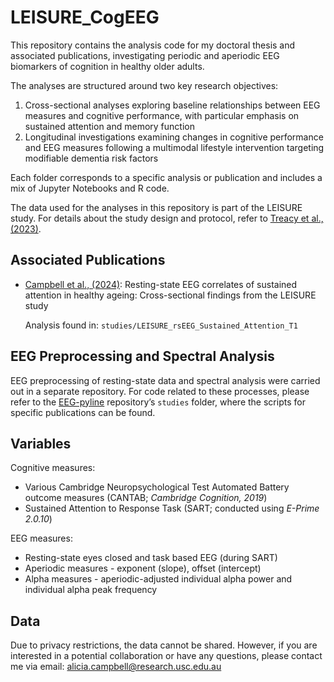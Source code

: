 # LEISURE_CogEEG

This repository contains the analysis code for my doctoral thesis and associated publications, investigating periodic and aperiodic EEG biomarkers of cognition in healthy older adults.

The analyses are structured around two key research objectives:
1. Cross-sectional analyses exploring baseline relationships between EEG measures and cognitive performance, with particular emphasis on sustained attention and memory function
2. Longitudinal investigations examining changes in cognitive performance and EEG measures following a multimodal lifestyle intervention targeting modifiable dementia risk factors

Each folder corresponds to a specific analysis or publication and includes a mix of Jupyter Notebooks and R code.

The data used for the analyses in this repository is part of the LEISURE study. For details about the study design and protocol, refer to [Treacy et al., (2023)](https://doi.org/10.3233/JAD-230193).

## Associated Publications

- [Campbell et al., (2024)](https://doi.org/10.1016/j.neurobiolaging.2024.09.005): Resting-state EEG correlates of sustained attention in healthy ageing: Cross-sectional findings from the LEISURE study

    Analysis found in: `studies/LEISURE_rsEEG_Sustained_Attention_T1`

## EEG Preprocessing and Spectral Analysis

EEG preprocessing of resting-state data and spectral analysis were carried out in a separate repository. For code related to these processes, please refer to the [EEG-pyline](https://github.com/teanijarv/EEG-pyline/tree/main) repository’s `studies` folder, where the scripts for specific publications can be found.

## Variables

Cognitive measures:
- Various Cambridge Neuropsychological Test Automated Battery outcome measures (CANTAB; *Cambridge Cognition, 2019*)
- Sustained Attention to Response Task (SART; conducted using *E-Prime 2.0.10*)

EEG measures:
- Resting-state eyes closed and task based EEG (during SART)
- Aperiodic measures - exponent (slope), offset (intercept)
- Alpha measures - aperiodic-adjusted individual alpha power and individual alpha peak frequency

## Data

Due to privacy restrictions, the data cannot be shared. However, if you are interested in a potential collaboration or have any questions, please contact me via email: [alicia.campbell@research.usc.edu.au](mailto:alicia.campbell@research.usc.edu.au)
